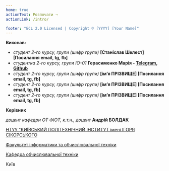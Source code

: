 ```yaml
---
home: true
actionText: Розпочати →
actionLink: /intro/

footer: "ECL 2.0 Licensed | Copyright © [YYYY] [Your Name]"
---
```



**Виконав:** 
- *студент 2-го курсу, групи (шифр групи)*<span padding-right:5em></span>  **[Станіслав Шелест] [Посилання email, tg, fb]**
- *студентка 2-го курсу, групи ІО-01*<span padding-right:5em></span>  **Герасименко Марія - [Telegram](https://t.me/maryh29), [Github](https://github.com/MariaHerasimenko)**
- *студент 2-го курсу, групи (шифр групи)*<span padding-right:5em></span>  **[ім’я ПРІЗВИЩЕ] [Посилання email, tg, fb]**
- *студент 2-го курсу, групи (шифр групи)*<span padding-right:5em></span>  **[ім’я ПРІЗВИЩЕ] [Посилання email, tg, fb]**
- *студент 2-го курсу, групи (шифр групи)*<span padding-right:5em></span> **[ім’я ПРІЗВИЩЕ] [Посилання email, tg, fb]**


**Керівник**

*доцент кафедри ОТ ФІОТ, к.т.н., доцент*<span padding-right:5em></span> **Андрій БОЛДАК** 

[НТУУ "КИЇВСЬКИЙ ПОЛІТЕХНІЧНИЙ ІНСТИТУТ імені ІГОРЯ СІКОРСЬКОГО](https://kpi.ua/)

[Факультет інформатики та обчислювальної техніки](https://fiot.kpi.ua/)

[Кафедра обчислювальної техніки](https://comsys.kpi.ua/)

Київ
